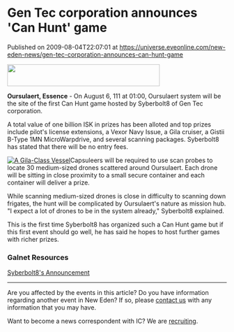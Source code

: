# Gen Tec corporation announces 'Can Hunt' game
Published on 2009-08-04T22:07:01 at https://universe.eveonline.com/new-eden-news/gen-tec-corporation-announces-can-hunt-game

<img src='http://www.eve-ic.net/media/assets/icarticlebanner.png' width='350' height='50' />  
  
 **Oursulaert, Essence** \- On August 6, 111 at 01:00, Oursulaert system will be the site of the first Can Hunt game hosted by Syberbolt8 of Gen Tec corporation.  
  
A total value of one billion ISK in prizes has been alloted and top prizes include pilot's license extensions, a Vexor Navy Issue, a Gila cruiser, a Gistii B-Type 1MN MicroWarpdrive, and several scanning packages. Syberbolt8 has stated that there will be no entry fees.  
  
[![A Gila-Class Vessel](http://www.eve-ic.net/media/articles/3270/gilathumb.png)](http://www.eve-ic.net/media/igbd/igbd.php?faction=ic&url=http://www.eve-ic.net/media/articles/3270/gila.png)Capsuleers will be required to use scan probes to locate 30 medium-sized drones scattered around Oursulaert. Each drone will be sitting in close proximity to a small secure container and each container will deliver a prize.   
  
While scanning medium-sized drones is close in difficulty to scanning down frigates, the hunt will be complicated by Oursulaert's nature as mission hub. "I expect a lot of drones to be in the system already," Syberbolt8 explained.  
  
This is the first time Syberbolt8 has organized such a Can Hunt game but if this first event should go well, he has said he hopes to host further games with richer prizes.

### Galnet Resources

[Syberbolt8's Announcement](http://www.eveonline.com/ingameboard.asp?a=topic&threadID=1137611)

* * *

Are you affected by the events in this article? Do you have information regarding another event in New Eden? If so, please [contact us](http://myeve.eve-online.com/news.asp?a=submitrp) with any information that you may have.  
  
Want to become a news correspondent with IC? We are [recruiting](http://www.eveonline.com/isd.asp).
